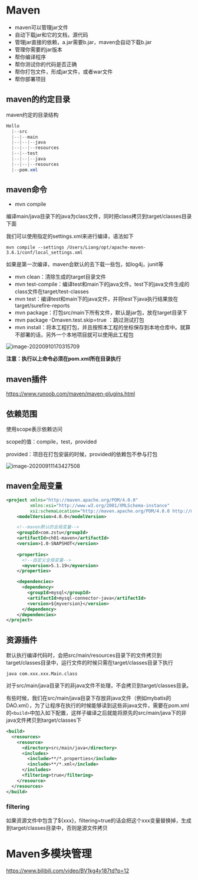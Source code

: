 # Maven

* maven可以管理jar文件
* 自动下载jar和它的文档，源代码
* 管理jar直接的依赖，a.jar需要b.jar，maven会自动下载b.jar
* 管理你需要的jar版本
* 帮你编译程序
* 帮你测试你的代码是否正确
* 帮你打包文件，形成jar文件，或者war文件
* 帮你部署项目

## maven的约定目录

maven约定的目录结构

```java
Hello
  |--src
  |--|--main
  |--|--|--java
  |--|--|--resources
  |--|--test
  |--|--|--java
  |--|--|--resources
  |--pom.xml
```

## maven命令

* mvn compile

编译main/java目录下的java为class文件，同时把class拷贝到target/classes目录下面

我们可以使用指定的settings.xml来进行编译，语法如下

```
mvn compile --settings /Users/Liang/opt/apache-maven-3.6.1/conf/local_settings.xml
```

如果是第一次编译，maven会默认的去下载一些包，如log4j，junit等

* mvn clean：清除生成的target目录文件
* mvn test-compile：编译test和main下的java文件。test下的java文件生成的class文件在target/test-classes
* mvn test：编译test和main下的java文件，并将test下java执行结果放在target/surefire-reports
* mvn package：打包src/main下所有文件，默认是jar包，放在target目录下
* mvn package -Dmaven.test.skip=true ：跳过测试打包
* mvn install：将本工程打包，并且按照本工程的坐标保存到本地仓库中。就算不部署的话，另外一个本地项目就可以使用此工程包

![image-20200910170315709](https://tva1.sinaimg.cn/large/007S8ZIlly1gilnxcqgm2j30g808qmzm.jpg)

**注意：执行以上命令必须在pom.xml所在目录执行**

## maven插件

https://www.runoob.com/maven/maven-plugins.html

## 依赖范围

使用scope表示依赖访问

scope的值：compile，test，provided

provided：项目在打包安装的时候，provided的依赖包不参与打包

![image-20200911143427508](https://tva1.sinaimg.cn/large/007S8ZIlly1gimp8v22dej30x6072abx.jpg)

## maven全局变量

```xml
<project xmlns="http://maven.apache.org/POM/4.0.0"
         xmlns:xsi="http://www.w3.org/2001/XMLSchema-instance"
         xsi:schemaLocation="http://maven.apache.org/POM/4.0.0 http://maven.apache.org/xsd/maven-4.0.0.xsd">
    <modelVersion>4.0.0</modelVersion>

  	<!--maven默认的全局变量-->
    <groupId>com.zstu</groupId>
    <artifactId>ch01-maven</artifactId>
    <version>1.0-SNAPSHOT</version>
  
    <properties>
      <!--自定义全局变量-->
      <myversion>5.1.19</myversion>
    </properties>

    <dependencies>
      <dependency>
        <groupId>mysql</groupId>
        <artifactId>mysql-connector-java</artifactId>
        <version>${myversion}</version>
      </dependency>
    </dependencies>
</project>
```

## 资源插件

默认执行编译代码时，会把src/main/resources目录下的文件拷贝到target/classes目录中，运行文件的时候只需在target/classes目录下执行

```
java com.xxx.xxx.Main.class
```

对于src/main/java目录下的非java文件不处理，不会拷贝到target/classes目录。

有些时候，我们在src/main/java目录下存放非java文件（例如mybatis的DAO.xml），为了让程序在执行的时候能够读到这些非java文件，需要在pom.xml的`<build>`中加入如下配置，这样子编译之后就能将原先的src/main/java下的非java文件拷贝到target/classes下

```xml
<build>
  <resources>
    <resource>
      <directory>src/main/java</directory>
      <includes>
        <include>**/*.properties</include>
        <include>**/*.xml</include>
      </includes>
      <filtering>true</filtering>
    </resource>
  </resources>
</build>
```

### filtering

如果资源文件中包含了${xxx}，filtering=true的话会把这个xxx变量替换掉，生成到target/classes目录中，否则是源文件拷贝



# Maven多模块管理

https://www.bilibili.com/video/BV1kg4y187td?p=12
